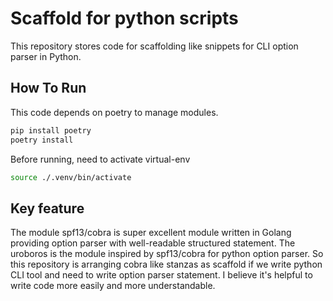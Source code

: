 # Scaffold for python scripts
This repository stores code for scaffolding like snippets for CLI option parser in Python.

## How To Run
This code depends on poetry to manage modules.
```bash
pip install poetry
poetry install
```
Before running, need to activate virtual-env
```bash
source ./.venv/bin/activate
```

## Key feature
The module spf13/cobra is super excellent module written in Golang providing option parser with well-readable structured statement. The uroboros is the module inspired by spf13/cobra for python option parser.
So this repository is arranging cobra like stanzas as scaffold if we write python CLI tool and need to write option parser statement. I believe it's helpful to write code more easily and more understandable.
